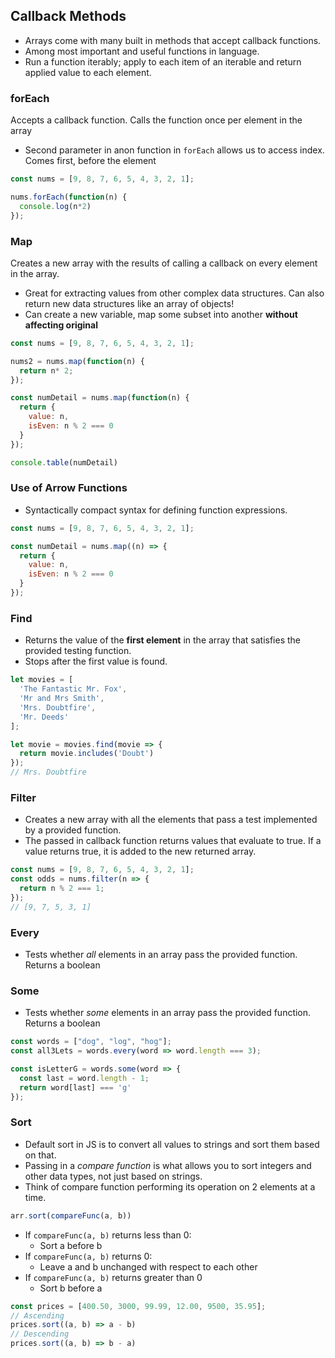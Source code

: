 ## Callback Methods
* Arrays come with many built in methods that accept callback functions.
* Among most important and useful functions in language.
* Run a function iterably; apply to each item of an iterable and return applied value to each element.

### forEach
Accepts a callback function. Calls the function once per element in the array

* Second parameter in anon function in  `forEach` allows us to access index. Comes first, before the element

```javascript
const nums = [9, 8, 7, 6, 5, 4, 3, 2, 1];

nums.forEach(function(n) {
  console.log(n*2)
});
```

### Map
Creates a new array with the results of calling a callback on every element in the array.
* Great for extracting values from other complex data structures. Can also return new data structures like an array of objects!
* Can create a new variable, map some subset into another **without affecting original**

```javascript
const nums = [9, 8, 7, 6, 5, 4, 3, 2, 1];

nums2 = nums.map(function(n) {
  return n* 2;
});

const numDetail = nums.map(function(n) {
  return {
    value: n,
    isEven: n % 2 === 0
  }
});

console.table(numDetail)
```

### Use of Arrow Functions
* Syntactically compact syntax for defining function expressions.
```javascript
const nums = [9, 8, 7, 6, 5, 4, 3, 2, 1];

const numDetail = nums.map((n) => {
  return {
    value: n,
    isEven: n % 2 === 0
  }
});
```

### Find
* Returns the value of the **first element** in the array that satisfies the provided testing function.
* Stops after the first value is found.
```javascript
let movies = [
  'The Fantastic Mr. Fox',
  'Mr and Mrs Smith',
  'Mrs. Doubtfire',
  'Mr. Deeds'
];

let movie = movies.find(movie => {
  return movie.includes('Doubt')
}); 
// Mrs. Doubtfire
```

### Filter
* Creates a new array with all the elements that pass a test implemented by a provided function.
* The passed in callback function returns values that evaluate to true. If a value returns true, it is added to the new returned array.
```javascript
const nums = [9, 8, 7, 6, 5, 4, 3, 2, 1];
const odds = nums.filter(n => {
  return n % 2 === 1;
});
// [9, 7, 5, 3, 1]
```

### Every
* Tests whether *all* elements in an array pass the provided function. Returns a boolean

### Some
* Tests whether *some* elements in an array pass the provided function. Returns a boolean

```javascript
const words = ["dog", "log", "hog"];
const all3Lets = words.every(word => word.length === 3);

const isLetterG = words.some(word => {
  const last = word.length - 1;
  return word[last] === 'g'
});
```

### Sort

* Default sort in JS is to convert all values to strings and sort them based on that.
* Passing in a *compare function* is what allows you to sort integers and other data types, not just based on strings.
* Think of compare function performing its operation on 2 elements at a time.
```javascript
arr.sort(compareFunc(a, b))
```
* If `compareFunc(a, b)` returns less than 0:
    * Sort a before b
* If `compareFunc(a, b)` returns 0:
    * Leave a and b unchanged with respect to each other
* If `compareFunc(a, b)` returns greater than 0
    * Sort b before a

```javascript
const prices = [400.50, 3000, 99.99, 12.00, 9500, 35.95];
// Ascending
prices.sort((a, b) => a - b)
// Descending
prices.sort((a, b) => b - a)
```
